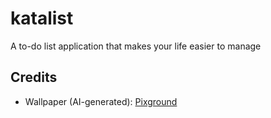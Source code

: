 # katalist
A to-do list application that makes your life easier to manage

## Credits
- Wallpaper (AI-generated): [Pixground](https://www.pixground.com/rainy-sunset-cityscape-ai-generated-4k-wallpaper/)